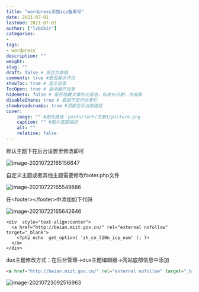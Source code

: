 ```yaml
---
title: "wordpress添加icp备案号" 
date: 2021-07-01
lastmod: 2021-07-01
author: ["lvbibir"] 
categories: 
- 
tags: 
- wordpress
description: "" 
weight: 
slug: ""
draft: false # 是否为草稿
comments: true #是否展示评论
showToc: true # 显示目录
TocOpen: true # 自动展开目录
hidemeta: false # 是否隐藏文章的元信息，如发布日期、作者等
disableShare: true # 底部不显示分享栏
showbreadcrumbs: true #顶部显示当前路径
cover:
    image: "" #图片路径：posts/tech/文章1/picture.png
    caption: "" #图片底部描述
    alt: ""
    relative: false
---
```

默认主题下在后台设置里修改即可

![image-20210722165156647](https://image.lvbibir.cn/blog/image-20210722165156647.png)

自定义主题或者其他主题需要修改footer.php文件

![image-20210722165549886](https://image.lvbibir.cn/blog/image-20210722165549886.png)

在\<footer>\</footer>中添加如下代码

![image-20210722165642646](https://image.lvbibir.cn/blog/image-20210722165642646.png)

```php+HTML
<div  style="text-align:center">
  <a href="http://beian.miit.gov.cn/" rel="external nofollow" target="_blank">
    <?php echo  get_option( 'zh_cn_l10n_icp_num' ); ?>
  </a>
</div>

```

dux主题修改方式：在后台管理→dux主题编辑器→网站底部信息中添加

```html
<a href="http://beian.miit.gov.cn/" rel="external nofollow" target="_blank">京ICP备2021023168号-1</a>
```

![image-20210723092516963](https://image.lvbibir.cn/blog/image-20210723092516963.png)

